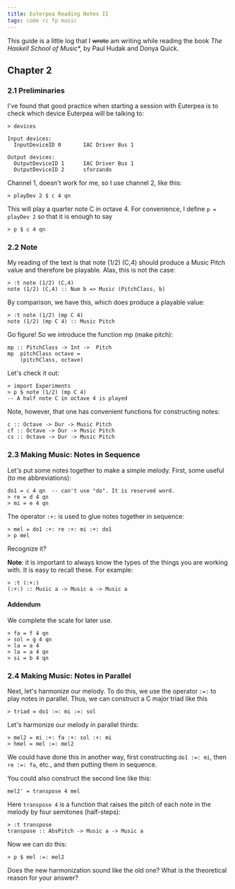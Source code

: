 ```yaml
---
title: Euterpea Reading Notes II
tags: code rc fp music
---
```


This guide is a little log that I ~~wrote~~ am writing
while reading the book *The Haskell School of Music**,
by Paul Hudak and Donya Quick.

## Chapter 2

### 2.1 Preliminaries

I've found that good practice when starting a session
with Euterpea is to check which device Euterpea will
be talking to:

```
> devices

Input devices:
  InputDeviceID 0       IAC Driver Bus 1

Output devices:
  OutputDeviceID 1      IAC Driver Bus 1
  OutputDeviceID 2      sforzando
```

Channel 1, doesn't work for me, so I use channel 2,
like this:

```
> playDev 2 $ c 4 qn
```

This will play a quarter note C in octave 4.
For convenience, I define `p = playDev 2` so that it
is enough to say

```
> p $ c 4 qn
```

### 2.2 Note

My reading of the text is that
note (1/2) (C,4) should produce a Music Pitch
value and therefore be playable.  Alas, this
is not the case:

```
> :t note (1/2) (C,4)
note (1/2) (C,4) :: Num b => Music (PitchClass, b)
```

By comparison, we have this, which does produce
a playable value:

```
> :t note (1/2) (mp C 4)
note (1/2) (mp C 4) :: Music Pitch
```


Go figure!  So we introduce the function mp
(make pitch):

```
mp :: PitchClass -> Int ->  Pitch
mp  pitchClass octave =
    (pitchClass, octave)
```

Let's check it out:

```
> import Experiments
> p $ note (1/2) (mp C 4)
-- A half note C in octave 4 is played
```  

Note, however, that one has convenient functions for
constructing notes:

```
c :: Octave -> Dur -> Music Pitch
cf :: Octave -> Dur -> Music Pitch
cs :: Octave -> Dur -> Music Pitch
```

### 2.3 Making Music: Notes in Sequence  

Let's put some notes together to make a simple melody.
First, some useful (to me abbreviations):

```
do1 = c 4 qn  -- can't use "do". It is reserved word.
> re = d 4 qn
> mi = e 4 qn
```

The operator `:+:` is used to glue notes together in
sequence:

```
> mel = do1 :+: re :+: mi :+: do1
> p mel
```

Recognize it?

**Note**: it is important to always know the types of the
things you are working with. It is easy to recall these.
For example:

```
> :t (:+:)
(:+:) :: Music a -> Music a -> Music a
```

#### Addendum

We complete the scale for later use.

```
> fa = f 4 qn
> sol = g 4 qn
> la = a 4
> la = a 4 qn
> si = b 4 qn
```

### 2.4 Making Music: Notes in Parallel  

Next, let's harmonize our melody.  To do this,
we use the operator `:=:` to play notes in parallel.
Thus, we can construct a C major triad like this

```
> triad = do1 :=: mi :=: sol
```  

Let's harmonize our melody in parallel thirds:

```
> mel2 = mi :+: fa :+: sol :+: mi
> hmel = mel :=: mel2
```

We could have done this in another way, first constructing
`do1 :=: mi`, then `re :=: fa`, etc., and then putting them
in sequence.

You could also construct the second line like this:

```
mel2' = transpose 4 mel
```

Here `transpose 4` is a function that raises the pitch of
each note in the melody by four semitones (half-steps):

```
> :t transpose
transpose :: AbsPitch -> Music a -> Music a
```

Now we can do this:

```
> p $ mel :=: mel2
```

Does the new harmonization sound like the old one?
What is the theoretical reason for your answer?
